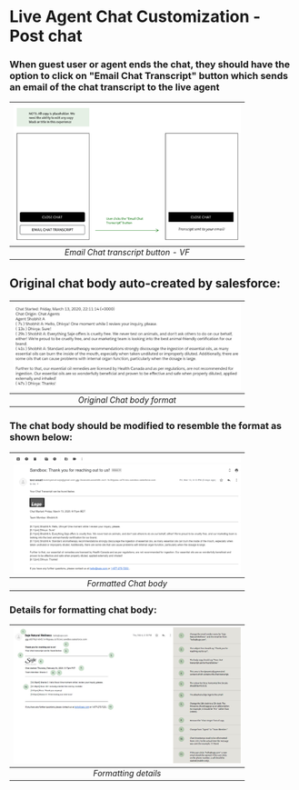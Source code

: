 # Live Agent Chat Customization - Post chat

### When guest user or agent ends the chat, they should have the option to click on "Email Chat Transcript" button which sends an email of the chat transcript to the live agent

| <img src="https://github.com/dudayakumar/Salesforce-Development/blob/master/Service%20Cloud%20Live%20Chat%20Agent/screenshots/Email-Chat transcript-button-VF.png" alt="mail Chat transcript button - VF" style="width: 400px;"/> |
|:--:| 
| *Email Chat transcript button - VF* |

## Original chat body auto-created by salesforce:

| <img src="https://github.com/dudayakumar/Salesforce-Development/blob/master/Service%20Cloud%20Live%20Chat%20Agent/screenshots/Original-Chat-Body.JPG" alt="Chat body format" style="width: 400px;"/> |
|:--:| 
| *Original Chat body format* |

### The chat body should be modified to resemble the format as shown below:

| <img src="https://github.com/dudayakumar/Salesforce-Development/blob/master/Service%20Cloud%20Live%20Chat%20Agent/screenshots/Chat-body-format.png" alt="Chat body format" style="width: 400px;"/> |
|:--:| 
| *Formatted Chat body* |

### Details for formatting chat body:

| <img src="https://github.com/dudayakumar/Salesforce-Development/blob/master/Service%20Cloud%20Live%20Chat%20Agent/screenshots/Formatting-details.JPG" alt="Chat body format" style="width: 400px;"/> |
|:--:| 
| *Formatting details* |